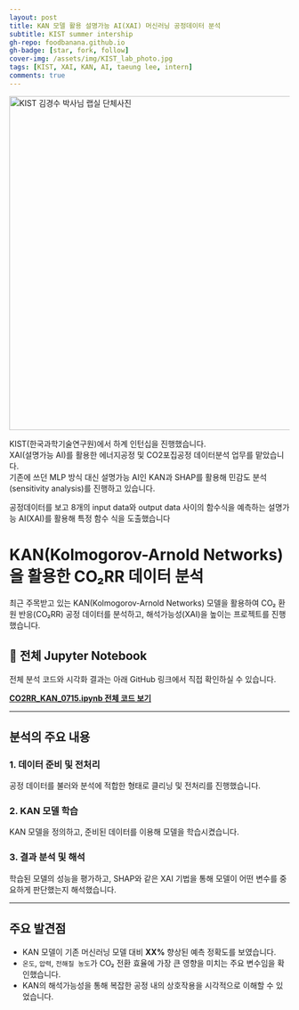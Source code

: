 ```yaml
---
layout: post
title: KAN 모델 활용 설명가능 AI(XAI) 머신러닝 공정데이터 분석
subtitle: KIST summer intership
gh-repo: foodbanana.github.io
gh-badge: [star, fork, follow]
cover-img: /assets/img/KIST_lab_photo.jpg
tags: [KIST, XAI, KAN, AI, taeung lee, intern]
comments: true
---
```



<img src="/assets/img/KIST_lab_photo.jpg" alt="KIST 김경수 박사님 랩실 단체사진" width="600">



KIST(한국과학기술연구원)에서 하계 인턴십을 진행했습니다. <br>
XAI(설명가능 AI)를 활용한 에너지공정 및 CO2포집공정 데이터분석 업무를 맡았습니다. <br>
기존에 쓰던 MLP 방식 대신 설명가능 AI인 KAN과 SHAP를 활용해 민감도 분석(sensitivity analysis)를 진행하고 있습니다.  <br>

공정데이터를 보고 8개의 input data와 output data 사이의 함수식을 예측하는 설명가능 AI(XAI)를 활용해 특정 함수 식을 도출했습니다  <br>
 


# KAN(Kolmogorov-Arnold Networks)을 활용한 CO₂RR 데이터 분석

최근 주목받고 있는 KAN(Kolmogorov-Arnold Networks) 모델을 활용하여 CO₂ 환원 반응(CO₂RR) 공정 데이터를 분석하고, 해석가능성(XAI)을 높이는 프로젝트를 진행했습니다.

## 📓 전체 Jupyter Notebook

전체 분석 코드와 시각화 결과는 아래 GitHub 링크에서 직접 확인하실 수 있습니다.

**[CO2RR_KAN_0715.ipynb 전체 코드 보기](https://github.com/foodbanana/pykan/blob/main/.github/workflows/TaeWoong/CO2RR_KAN_0715.ipynb)**

---

## 분석의 주요 내용

### 1. 데이터 준비 및 전처리
공정 데이터를 불러와 분석에 적합한 형태로 클리닝 및 전처리를 진행했습니다.

### 2. KAN 모델 학습
KAN 모델을 정의하고, 준비된 데이터를 이용해 모델을 학습시켰습니다.

### 3. 결과 분석 및 해석
학습된 모델의 성능을 평가하고, SHAP와 같은 XAI 기법을 통해 모델이 어떤 변수를 중요하게 판단했는지 해석했습니다.

---

## 주요 발견점

- KAN 모델이 기존 머신러닝 모델 대비 **XX%** 향상된 예측 정확도를 보였습니다.
- `온도`, `압력`, `전해질 농도`가 CO₂ 전환 효율에 가장 큰 영향을 미치는 주요 변수임을 확인했습니다.
- KAN의 해석가능성을 통해 복잡한 공정 내의 상호작용을 시각적으로 이해할 수 있었습니다.
